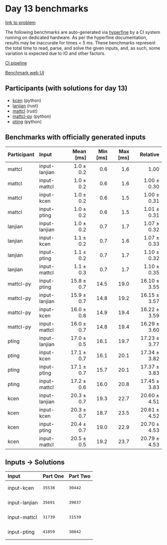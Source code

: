 # Day 13 benchmarks

[link to problem](https://adventofcode.com/2023/day/13)

The following benchmarks are auto-generated via
[hyperfine](https://github.com/sharkdp/hyperfine) by a CI system running on
dedicated hardware. As per the hyperfine documentation, results may be
inaccurate for times < 5 ms. These benchmarks represent the total time to read,
parse, and solve the given inputs, and, as such, some variation is expected due
to IO and other factors.

[CI pipeline](http://ci.papercode.net:8080/teams/main/pipelines/aoc2023)

[Benchmark web UI](https://aoc.ancalagon.black)


## Participants (with solutions for day 13)

- [kcen](https://github.com/kcen/aoc2023) (python)
- [lanjian](https://github.com/lanjian/aoc-2023) (rust)
- [mattcl](https://github.com/mattcl/aoc2023) (rust)
- [mattcl-py](https://github.com/mattcl/aoc2023-py) (python)
- [pting](https://github.com/pting/aoc2023) (python)


## Benchmarks with officially generated inputs

| Participant | Input | Mean [ms] | Min [ms] | Max [ms] | Relative |
|:---|:---|---:|---:|---:|---:|
| mattcl | input-lanjian | 1.0 ± 0.2 | 0.6 | 1.6 | 1.00 |
| mattcl | input-mattcl | 1.0 ± 0.2 | 0.6 | 1.6 | 1.00 ± 0.30 |
| mattcl | input-kcen | 1.0 ± 0.2 | 0.6 | 1.5 | 1.00 ± 0.31 |
| mattcl | input-pting | 1.0 ± 0.2 | 0.6 | 1.5 | 1.01 ± 0.31 |
| lanjian | input-lanjian | 1.0 ± 0.2 | 0.7 | 1.7 | 1.07 ± 0.32 |
| lanjian | input-kcen | 1.1 ± 0.2 | 0.7 | 1.6 | 1.07 ± 0.33 |
| lanjian | input-pting | 1.1 ± 0.2 | 0.7 | 1.7 | 1.10 ± 0.32 |
| lanjian | input-mattcl | 1.1 ± 0.3 | 0.7 | 1.7 | 1.10 ± 0.35 |
| mattcl-py | input-pting | 15.8 ± 0.7 | 14.5 | 19.0 | 16.10 ± 3.55 |
| mattcl-py | input-lanjian | 15.9 ± 0.7 | 14.8 | 19.2 | 16.15 ± 3.57 |
| mattcl-py | input-kcen | 16.0 ± 0.8 | 14.9 | 19.4 | 16.22 ± 3.59 |
| mattcl-py | input-mattcl | 16.0 ± 0.7 | 14.8 | 19.4 | 16.29 ± 3.60 |
| pting | input-lanjian | 17.0 ± 0.5 | 16.1 | 19.7 | 17.23 ± 3.77 |
| pting | input-kcen | 17.1 ± 0.7 | 16.1 | 20.1 | 17.34 ± 3.82 |
| pting | input-pting | 17.1 ± 0.7 | 15.7 | 20.1 | 17.37 ± 3.83 |
| pting | input-mattcl | 17.2 ± 0.6 | 16.0 | 20.8 | 17.45 ± 3.83 |
| kcen | input-lanjian | 20.3 ± 0.7 | 19.3 | 22.7 | 20.60 ± 4.51 |
| kcen | input-kcen | 20.3 ± 0.7 | 18.7 | 23.5 | 20.61 ± 4.52 |
| kcen | input-pting | 20.4 ± 0.7 | 19.0 | 22.9 | 20.70 ± 4.53 |
| kcen | input-mattcl | 20.5 ± 0.5 | 19.2 | 23.7 | 20.79 ± 4.53 |


## Inputs -> Solutions

| Input | Part One | Part Two |
|:---|:---|:---|
|input-kcen|<pre>35538</pre>|<pre>30442</pre>|
|input-lanjian|<pre>35691</pre>|<pre>39037</pre>|
|input-mattcl|<pre>31739</pre>|<pre>31539</pre>|
|input-pting|<pre>41859</pre>|<pre>30842</pre>|